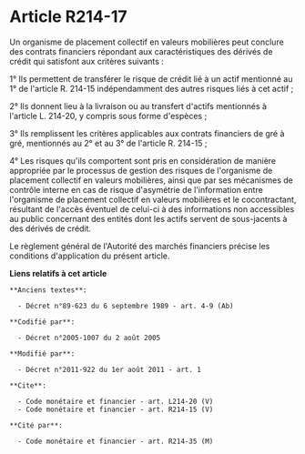 # Article R214-17

Un organisme de placement collectif en valeurs mobilières peut conclure des contrats financiers répondant aux
caractéristiques des dérivés de crédit qui satisfont aux critères suivants : 

1° Ils permettent de transférer le risque de crédit lié à un actif mentionné au 1° de l'article R. 214-15 indépendamment des
autres risques liés à cet actif ; 

2° Ils donnent lieu à la livraison ou au transfert d'actifs mentionnés à l'article L. 214-20, y compris sous forme
d'espèces ; 

3° Ils remplissent les critères applicables aux contrats financiers de gré à gré, mentionnés au 2° et au 3° de l'article R.
214-15 ; 

4° Les risques qu'ils comportent sont pris en considération de manière appropriée par le processus de gestion des risques de
l'organisme de placement collectif en valeurs mobilières, ainsi que par ses mécanismes de contrôle interne en cas de risque
d'asymétrie de l'information entre l'organisme de placement collectif en valeurs mobilières et le cocontractant, résultant de
l'accès éventuel de celui-ci à des informations non accessibles au public concernant des entités dont les actifs servent de
sous-jacents à des dérivés de crédit. 

Le règlement général de l'Autorité des marchés financiers précise les conditions d'application du présent article.

**Liens relatifs à cet article**

	**Anciens textes**:

	  - Décret n°89-623 du 6 septembre 1989 - art. 4-9 (Ab)

	**Codifié par**:

	  - Décret n°2005-1007 du 2 août 2005

	**Modifié par**:

	  - Décret n°2011-922 du 1er août 2011 - art. 1

	**Cite**:

	  - Code monétaire et financier - art. L214-20 (V)
	  - Code monétaire et financier - art. R214-15 (V)

	**Cité par**:

	  - Code monétaire et financier - art. R214-35 (M)
